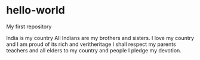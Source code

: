 # hello-world
My first repository

India is my country All Indians are my brothers and sisters. I love my country and I am proud of its rich and veritheritage 
I shall respect my parents teachers and all elders to my country and people I pledge my devotion.
